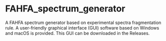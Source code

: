 # FAHFA_spectrum_generator
A FAHFA spectrum generator based on experimental spectra fragmentation rule. A user-friendly graphical interface (GUI) software based on Windows and macOS is provided. This GUI can be downloaded in the Releases.

